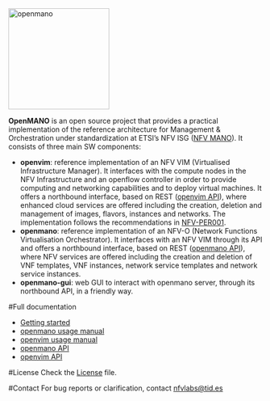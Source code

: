 <img src="https://github.com/nfvlabs/openmano/blob/master/images/openmano.png" alt="openmano" height="200"/>

**OpenMANO** is an open source project that provides a practical implementation of the reference architecture for Management & Orchestration under standardization at ETSI’s NFV ISG ([NFV MANO](http://www.etsi.org/deliver/etsi_gs/NFV/001_099/002/01.01.01_60/gs_NFV002v010101p.pdf)). It consists of three main SW components:

- **openvim**: reference implementation of an NFV VIM (Virtualised Infrastructure Manager). It interfaces with the compute nodes in the NFV Infrastructure and an openflow controller in order to provide computing and networking capabilities and to deploy virtual machines. It offers a northbound interface, based on REST ([openvim API](http://github.com/nfvlabs/openmano/raw/master/docs/openvim-api-0.5.pdf "openvim API")), where enhanced cloud services are offered including the creation, deletion and management of images, flavors, instances and networks. The implementation follows the recommendations in [NFV-PER001](http://www.etsi.org/deliver/etsi_gs/NFV-PER/001_099/001/01.01.02_60/gs_NFV-PER001v010102p.pdf "ETSI NFV PER001"). 
- **openmano**: reference implementation of an NFV-O (Network Functions Virtualisation Orchestrator). It interfaces with an NFV VIM through its API and offers a northbound interface, based on REST ([openmano API](http://github.com/nfvlabs/openmano/raw/master/docs/openmano-api-0.1.pdf "openmano API")), where NFV services are offered including the creation and deletion of VNF templates, VNF instances, network service templates and network service instances.
- **openmano-gui**: web GUI to interact with openmano server, through its northbound API, in a friendly way. 

#Full documentation
- [Getting started](https://github.com/nfvlabs/openmano/wiki/Getting-started "getting started")
- [openmano usage manual](https://github.com/nfvlabs/openmano/wiki/openmano-usage "openmano usage manual")
- [openvim usage manual](https://github.com/nfvlabs/openmano/wiki/openvim-usage  "openvim usage manual")
- [openmano API](https://github.com/nfvlabs/openmano/raw/master/docs/openmano-api-0.1.pdf "openmano API")
- [openvim API](https://github.com/nfvlabs/openmano/raw/master/docs/openvim-api-0.5.pdf "openvim API")

#License
Check the [License](https://github.com/nfvlabs/openmano/blob/master/LICENSE "license") file.

#Contact
For bug reports or clarification, contact [nfvlabs@tid.es](mailto:nfvlabs@tid.es "nfvlabs")
